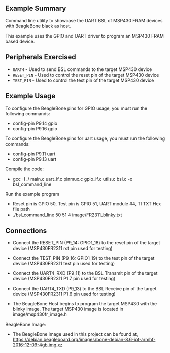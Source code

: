## Example Summary

Command line utility to showcase the UART BSL of MSP430 FRAM devices with BeagleBone
black as host.

This example uses the GPIO and UART driver to program an MSP430 FRAM based device.

## Peripherals Exercised

* `UART4` - Used to send BSL commands to the target MSP430 device
* `RESET_PIN` - Used to control the reset pin of the target MSP430 device
* `TEST_PIN` - Used to control the test pin of the target MSP430 device

## Example Usage

To configure the BeagleBone pins for GPIO usage, you must run the following commands:

* config-pin P9.14 gpio
* config-pin P9.16 gpio

To configure the BeagleBone pins for uart usage, you must run the following commands:

* config-pin P9.11 uart
* config-pin P9.13 uart

Compile the code:

* gcc -I ./ main.c uart_if.c pinmux.c gpio_if.c utils.c bsl.c -o bsl_command_line

Run the example program

* Reset pin is GPIO 50, Test pin is GPIO 51, UART module #4, TI TXT Hex file path
* ./bsl_command_line 50 51 4 image/FR2311_blinky.txt


## Connections

* Connect the RESET_PIN (P9_14: GPIO1_18) to the reset pin of the target device (MSP430FR2311 rst pin used for testing)
* Connect the TEST_PIN (P9_16: GPIO1_19) to the test pin of the target device (MSP430FR2311 test pin used for testing)
* Connect the UART4_RXD (P9_11) to the BSL Transmit pin of the target device (MSP430FR2311 P1.7 pin used for testing)
* Connect the UART4_TXD (P9_13) to the BSL Receive pin of the target device (MSP430FR2311 P1.6 pin used for testing)

* The BeagleBone Host begins to program the target MSP430 with the blinky image. The target MSP430 image is located in image/msp430fr_image.h

BeagleBone Image:

* The BeagleBone image used in this project can be found at,
https://debian.beagleboard.org/images/bone-debian-8.6-iot-armhf-2016-12-09-4gb.img.xz
